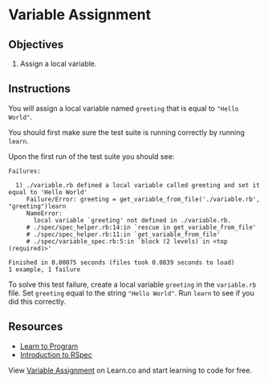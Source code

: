 # Variable Assignment

## Objectives

1. Assign a local variable.

## Instructions

You will assign a local variable named `greeting` that is equal to `"Hello World"`.

You should first make sure the test suite is running correctly by running `learn`.

Upon the first run of the test suite you should see:

```
Failures:

  1) ./variable.rb defined a local variable called greeting and set it equal to 'Hello World'
     Failure/Error: greeting = get_variable_from_file('./variable.rb', "greeting")learn
     NameError:
       local variable `greeting' not defined in ./variable.rb.
     # ./spec/spec_helper.rb:14:in `rescue in get_variable_from_file'
     # ./spec/spec_helper.rb:11:in `get_variable_from_file'
     # ./spec/variable_spec.rb:5:in `block (2 levels) in <top (required)>'

Finished in 0.00075 seconds (files took 0.0839 seconds to load)
1 example, 1 failure
```

To solve this test failure, create a local variable `greeting` in the `variable.rb` file. Set `greeting` equal to the string `"Hello World"`. Run `learn` to see if you did this correctly.

## Resources
* [Learn to Program](https://pine.fm/LearnToProgram/chap_03.html)
* [Introduction to RSpec](http://blog.teamtreehouse.com/an-introduction-to-rspec)

<p data-visibility='hidden'>View <a href='https://learn.co/lessons/ruby-variable-assignment' title='Variable Assignment'>Variable Assignment</a> on Learn.co and start learning to code for free.</p>


